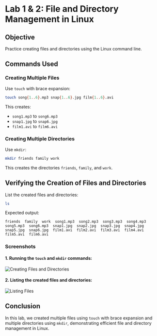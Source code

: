 # Lab 1 & 2: File and Directory Management in Linux

## Objective
Practice creating files and directories using the Linux command line.

## Commands Used

### Creating Multiple Files
Use `touch` with brace expansion:
```bash
touch song{1..6}.mp3 snap{1..6}.jpg film{1..6}.avi
```
This creates:
- `song1.mp3` to `song6.mp3`
- `snap1.jpg` to `snap6.jpg`
- `film1.avi` to `film6.avi`

### Creating Multiple Directories
Use `mkdir`:
```bash
mkdir friends family work
```
This creates the directories `friends`, `family`, and `work`.

## Verifying the Creation of Files and Directories
List the created files and directories:
```bash
ls
```
Expected output:
```
friends  family  work  song1.mp3  song2.mp3  song3.mp3  song4.mp3  song5.mp3  song6.mp3  snap1.jpg  snap2.jpg  snap3.jpg  snap4.jpg  snap5.jpg  snap6.jpg  film1.avi  film2.avi  film3.avi  film4.avi  film5.avi  film6.avi
```

### Screenshots
#### 1. Running the `touch` and `mkdir` commands:
![Creating Files and Directories](screenshots/create_files_dirs.png)

#### 2. Listing the created files and directories:
![Listing Files](screenshots/list_files.png)

## Conclusion
In this lab, we created multiple files using `touch` with brace expansion and multiple directories using `mkdir`, demonstrating efficient file and directory management in Linux.